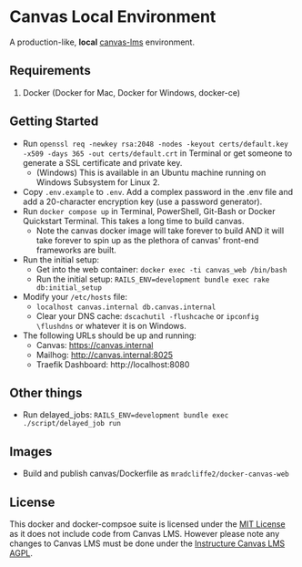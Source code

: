# Canvas Local Environment

A production-like, **local** [canvas-lms](https://github.com/instructure/canvas-lms) environment.


## Requirements

1. Docker (Docker for Mac, Docker for Windows, docker-ce)

## Getting Started

* Run `openssl req -newkey rsa:2048 -nodes -keyout certs/default.key -x509 -days 365 -out certs/default.crt` in Terminal or get someone to generate a SSL certificate and private key.
   * (Windows) This is available in an Ubuntu machine running on Windows Subsystem for Linux 2.
* Copy `.env.example` to `.env`. Add a complex password in the .env file and add a 20-character encryption key (use a password generator).
* Run `docker compose up` in Terminal, PowerShell, Git-Bash or Docker Quickstart Terminal. This takes a long time to build canvas.
   * Note the canvas docker image will take forever to build AND it will take forever to spin up as the plethora of canvas' front-end frameworks are built.
* Run the initial setup:
   * Get into the web container: `docker exec -ti canvas_web /bin/bash`
   * Run the initial setup: `RAILS_ENV=development bundle exec rake db:initial_setup`
* Modify your `/etc/hosts` file:
   * `localhost canvas.internal db.canvas.internal`
   * Clear your DNS cache: `dscachutil -flushcache` or `ipconfig \flushdns` or whatever it is on Windows.
* The following URLs should be up and running:
   * Canvas: https://canvas.internal
   * Mailhog: http://canvas.internal:8025
   * Traefik Dashboard: http://localhost:8080

## Other things

* Run delayed_jobs: `RAILS_ENV=development bundle exec ./script/delayed_job run`

## Images

* Build and publish canvas/Dockerfile as `mradcliffe2/docker-canvas-web`

## License

This docker and docker-compsoe suite is licensed under the [MIT License](./LICENSE) as it does not include code from Canvas LMS. However please note any changes to Canvas LMS must be done under the [Instructure Canvas LMS AGPL](https://github.com/instructure/canvas-lms/blob/master/LICENSE).
